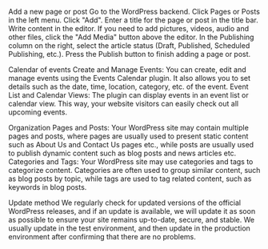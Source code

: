 Add a new page or post
Go to the WordPress backend. Click Pages or Posts in the left menu.
Click "Add". Enter a title for the page or post in the title bar. Write content in the editor. If you need to add pictures, videos, audio and other files, click the "Add Media" button above the editor. In the Publishing column on the right, select the article status (Draft, Published, Scheduled Publishing, etc.). Press the Publish button to finish adding a page or post.

Calendar of events
Create and Manage Events: You can create, edit and manage events using the Events Calendar plugin. It also allows you to set details such as the date, time, location, category, etc. of the event.
Event List and Calendar Views: The plugin can display events in an event list or calendar view. This way, your website visitors can easily check out all upcoming events.

Organization
Pages and Posts: Your WordPress site may contain multiple pages and posts, where pages are usually used to present static content such as About Us and Contact Us pages etc., while posts are usually used to publish dynamic content such as blog posts and news articles etc.
Categories and Tags: Your WordPress site may use categories and tags to categorize content. Categories are often used to group similar content, such as blog posts by topic, while tags are used to tag related content, such as keywords in blog posts.

Update method
We regularly check for updated versions of the official WordPress releases, and if an update is available, we will update it as soon as possible to ensure your site remains up-to-date, secure, and stable. We usually update in the test environment, and then update in the production environment after confirming that there are no problems.